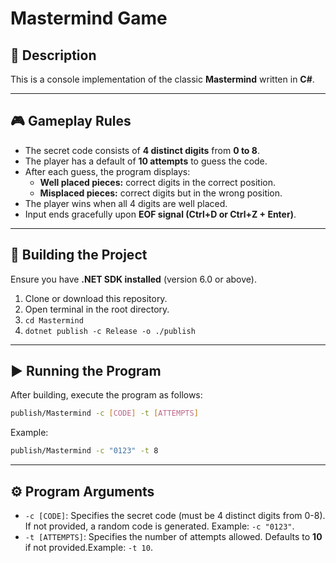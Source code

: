 # Mastermind Game

## 📝 **Description**

This is a console implementation of the classic **Mastermind** written in **C#**.

---

## 🎮 **Gameplay Rules**

- The secret code consists of **4 distinct digits** from **0 to 8**.
- The player has a default of **10 attempts** to guess the code.
- After each guess, the program displays:
  - **Well placed pieces:** correct digits in the correct position.
  - **Misplaced pieces:** correct digits but in the wrong position.
- The player wins when all 4 digits are well placed.
- Input ends gracefully upon **EOF signal (Ctrl+D or Ctrl+Z + Enter)**.

---

## 🚀 **Building the Project**

Ensure you have **.NET SDK installed** (version 6.0 or above).

1. Clone or download this repository.
2. Open terminal in the root directory.
3. `cd Mastermind`
4. `dotnet publish -c Release -o ./publish`

---

## ▶️ Running the Program

After building, execute the program as follows:

```bash
publish/Mastermind -c [CODE] -t [ATTEMPTS]
```

Example:

```bash
publish/Mastermind -c "0123" -t 8
```

---

## ⚙️ **Program Arguments**

- `-c [CODE]`: Specifies the secret code (must be 4 distinct digits from 0-8). If not provided, a random code is generated. Example: `-c "0123"`.
- `-t [ATTEMPTS]`: Specifies the number of attempts allowed. Defaults to **10** if not provided.Example: `-t 10`.
